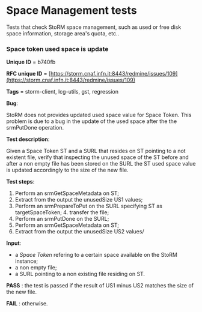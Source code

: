 # Space Management tests

Tests that check StoRM space management, such as used or free disk space information, storage area's quota, etc..

### Space token used space is update

**Unique ID** = b740fb

**RFC unique ID** = [https://storm.cnaf.infn.it:8443/redmine/issues/109](https://storm.cnaf.infn.it:8443/redmine/issues/109)

**Tags** = storm-client, lcg-utils, gst, regression

**Bug**:

StoRM does not provides updated used space value for Space Token. This problem is due to a bug in the update of the used space after the the srmPutDone operation.

**Test description**:

Given a Space Token ST and a SURL that resides on ST pointing to a not existent file, verify that inspecting the unused space of the ST before and after a non empty file has been stored on the SURL the ST used space value is updated accordingly to the size of the new file.

**Test steps**:

1. Perform an srmGetSpaceMetadata on ST;
2. Extract from the output the unusedSize US1 values;
3. Perform an srmPrepareToPut on the SURL specifying ST as targetSpaceToken; 4. transfer the file;
5. Perform an srmPutDone on the SURL;
6. Perform an srmGetSpaceMetadata on ST;
7. Extract from the output the unusedSize US2 values/

**Input**:

- a *Space Token* refering to a certain space available on the StoRM instance; 
- a non empty file;
- a SURL pointing to a non existing file residing on ST.

**PASS** : the test is passed if the result of US1 minus US2 matches the size of the new file. 

**FAIL** : otherwise.